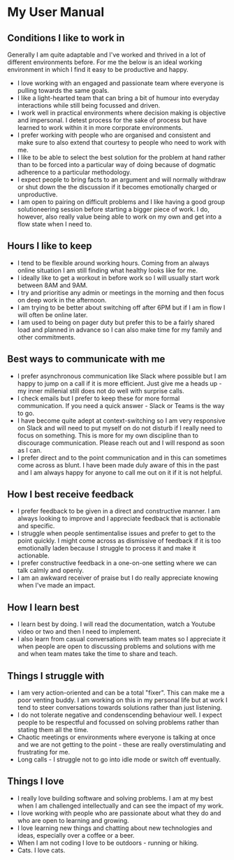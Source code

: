 # My User Manual
## Conditions I like to work in
Generally I am quite adaptable and I've worked and thrived in a lot of different environments before. For me the below is an ideal working environment in which I find it easy to be productive and happy.

- I love working with an engaged and passionate team where everyone is pulling towards the same goals.
- I like a light-hearted team that can bring a bit of humour into everyday interactions while still being focussed and driven.
- I work well in practical environments where decision making is objective and impersonal. I detest process for the sake of process but have learned to work within it in more corporate environments. 
- I prefer working with people who are organised and consistent and make sure to also extend that courtesy to people who need to work with me.
- I like to be able to select the best solution for the problem at hand rather than to be forced into a particular way of doing because of dogmatic adherence to a particular methodology. 
- I expect people to bring facts to an argument and will normally withdraw or shut down the the discussion if it becomes emotionally charged or unproductive.
- I am open to pairing on difficult problems and I like having a good group solutioneering session before starting a bigger piece of work. I do, however, also really value being able to work on my own and get into a flow state when I need to.

## Hours I like to keep
- I tend to be flexible around working hours. Coming from an always online situation I am still finding what healthy looks like for me.
- I ideally like to get a workout in before work so I will usually start work between 8AM and 9AM.
- I try and prioritise any admin or meetings in the morning and then focus on deep work in the afternoon.
- I am trying to be better about switching off after 6PM but if I am in flow I will often be online later.
- I am used to being on pager duty but prefer this to be a fairly shared load and planned in advance so I can also make time for my family and other commitments.

## Best ways to communicate with me
- I prefer asynchronous communication like Slack where possible but I am happy to jump on a call if it is more efficient. Just give me a heads up - my inner millenial still does not do well with surprise calls.
- I check emails but I prefer to keep these for more formal communication. If you need a quick answer - Slack or Teams is the way to go.
- I have become quite adept at context-switching so I am very responsive on Slack and will need to put myself on do not disturb if I really need to focus on something. This is more for my own discipline than to discourage communication. Please reach out and I will respond as soon as I can.
- I prefer direct and to the point communication and in this can sometimes come across as blunt. I have been made duly aware of this in the past and I am always happy for anyone to call me out on it if it is not helpful.

## How I best receive feedback
- I prefer feedback to be given in a direct and constructive manner. I am always looking to improve and I appreciate feedback that is actionable and specific.
- I struggle when people sentimentalise issues and prefer to get to the point quickly. I might come across as dismissive of feedback if it is too emotionally laden because I struggle to process it and make it actionable.
- I prefer constructive feedback in a one-on-one setting where we can talk calmly and openly.
- I am an awkward receiver of praise but I do really appreciate knowing when I've made an impact.

## How I learn best
- I learn best by doing. I will read the documentation, watch a Youtube video or two and then I need to implement.
- I also learn from casual conversations with team mates so I appreciate it when people are open to discussing problems and solutions with me and when team mates take the time to share and teach.

## Things I struggle with
- I am very action-oriented and can be a total "fixer". This can make me a poor venting buddy. I am working on this in my personal life but at work I tend to steer conversations towards solutions rather than just listening.
- I do not tolerate negative and condenscending behaviour well. I expect people to be respectful and focussed on solving problems rather than stating them all the time.
- Chaotic meetings or environments where everyone is talking at once and we are not getting to the point - these are really overstimulating and frustrating for me.
- Long calls - I struggle not to go into idle mode or switch off eventually.

## Things I love
- I really love building software and solving problems. I am at my best when I am challenged intellectually and can see the impact of my work.
- I love working with people who are passionate about what they do and who are open to learning and growing.
- I love learning new things and chatting about new technologies and ideas, especially over a coffee or a beer.
- When I am not coding I love to be outdoors - running or hiking.
- Cats. I love cats.

